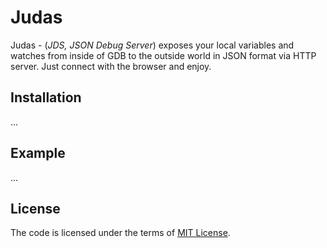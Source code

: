 Judas
=====

Judas - (_JDS, JSON Debug Server_) exposes your local variables and watches
from inside of GDB to the outside world in JSON format via HTTP server. Just
connect with the browser and enjoy.

Installation
------------

...


Example
-------

...


License
-------

The code is licensed under the terms of
[MIT License](https://github.com/detunized/Judas/blob/master/LICENSE).
